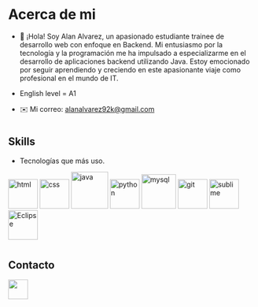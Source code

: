 # Acerca de mi

- 👋 ¡Hola! Soy Alan Alvarez, un apasionado estudiante trainee de desarrollo web con enfoque en Backend. Mi entusiasmo por la tecnología y la programación me ha impulsado a especializarme en el desarrollo de aplicaciones backend utilizando Java. Estoy emocionado por seguir aprendiendo y creciendo en este apasionante viaje como profesional en el mundo de IT.

- English level = A1

- ✉️ Mi correo: alanalvarez92k@gmail.com



#

## Skills

- Tecnologías que más uso.

<img src="https://github.com/Zequiel92/Zequiel92/assets/89278117/38eed06e-ffd7-4d8e-a8a4-f6458c74b1c3" width="60" height="60" title="html">
<img src="https://github.com/Zequiel92/Zequiel92/assets/89278117/e7dfc217-6c6c-4be5-a2cd-af3e50ef2c5c" width="60" height="60" title="css"> 
<img src="https://github.com/Zequiel92/Zequiel92/assets/89278117/f06f125d-4c83-4a18-be8b-875db3668547" width="75" height="75" title="java">
<img src="https://github.com/Zequiel92/Zequiel92/assets/89278117/a17599b5-5f49-40b0-9276-9fca903b42f6" width="60" height="60" title="python">
<img src="https://github.com/Zequiel92/Zequiel92/assets/89278117/5c21a668-0832-4c4c-ad79-f23ccb6c39e2" width="70" height="70" title="mysql">
<!--<img src="https://github.com/Zequiel92/Zequiel92/assets/89278117/55cda56f-75b0-4247-9ef1-bd3a3a5fb9c5" width="60" height="60" title="postgreSql"> -->
<img src="https://github.com/Zequiel92/Zequiel92/assets/89278117/bfae2012-455c-4c81-a065-14916e35742c" width="60" height="60" title="git">
<img src="https://github.com/Zequiel92/Zequiel92/assets/89278117/f8646a01-0680-4891-a9ea-2c6741f9c53d" width="60" height="60" title="sublime">
<!--<img src="https://github.com/Zequiel92/Zequiel92/assets/89278117/361a753e-5d7e-4cd9-98ce-447f5b9e6a33" width="60" height="60" title="VScode">-->
<img src="https://github.com/Zequiel92/Zequiel92/assets/89278117/fa82c709-3a4e-49cc-ad39-a07451c2555d" width="60" height="60" title="Eclipse">
<!--
<img src="https://upload.wikimedia.org/wikipedia/commons/thumb/9/98/Apache_NetBeans_Logo.svg/1200px-Apache_NetBeans_Logo.svg.png" width="50" height="50" title="Netbeans">
-->
<!--![image](https://github.com/Zequiel92/Zequiel92/assets/89278117/a2b522d0-62ae-4418-988b-4dbca21d1e43) DOCKER-->


#

## Contacto

  <a href="https://www.linkedin.com/in/alan-alvarez-629148223">
    <img src="https://github.com/Zequiel92/Zequiel92/assets/89278117/7e0f0f9a-1670-4a97-8c9c-a531a9299973" width="40" height="40">
  </a>
 





